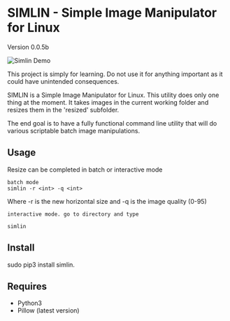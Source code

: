 # SIMLIN - Simple Image Manipulator for Linux

Version 0.0.5b

![Simlin Demo](https://www.linuxnorth.org/simlin/output.gif)

This project is simply for learning.  Do not use it for anything important as it could have unintended consequences.

SIMLIN is a Simple Image Manipulator for Linux.  This utility does only one thing at the moment.  It takes images in the current working folder and resizes them in the 'resized' subfolder.

The end goal is to have a fully functional command line utility that will do various scriptable batch image manipulations.

## Usage

Resize can be completed in batch or interactive mode

    batch mode
    simlin -r <int> -q <int>

Where -r is the new horizontal size and -q is the image quality (0-95)

    interactive mode. go to directory and type

    simlin


## Install

sudo pip3 install simlin.


## Requires

* Python3
* Pillow (latest version)
